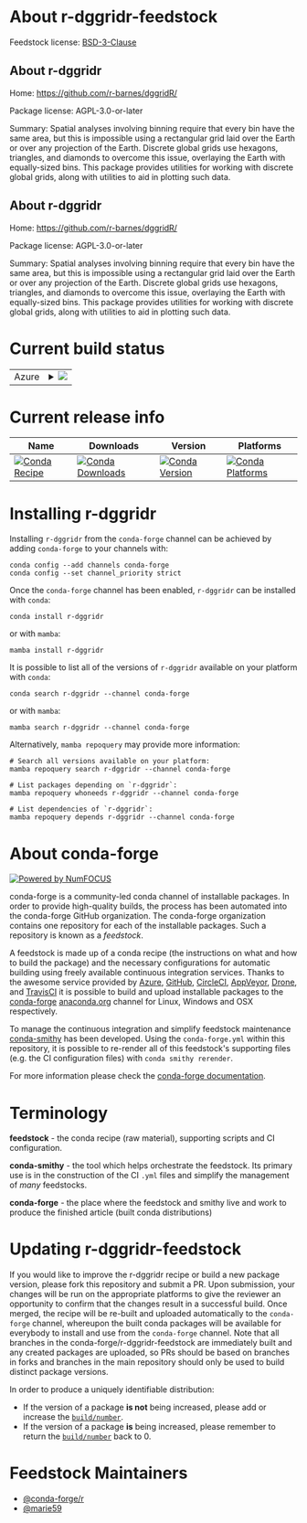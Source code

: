 About r-dggridr-feedstock
=========================

Feedstock license: [BSD-3-Clause](https://github.com/conda-forge/r-dggridr-feedstock/blob/main/LICENSE.txt)


About r-dggridr
---------------

Home: https://github.com/r-barnes/dggridR/

Package license: AGPL-3.0-or-later

Summary: Spatial analyses involving binning require that every bin have the same area, but this is impossible using a rectangular grid laid over the Earth or over any projection of the Earth. Discrete global grids use hexagons, triangles, and diamonds to overcome this issue, overlaying the Earth with equally-sized bins. This package provides utilities for working with discrete global grids, along with utilities to aid in plotting such data.

About r-dggridr
---------------

Home: https://github.com/r-barnes/dggridR/

Package license: AGPL-3.0-or-later

Summary: Spatial analyses involving binning require that every bin have the same area, but this is impossible using a rectangular grid laid over the Earth or over any projection of the Earth. Discrete global grids use hexagons, triangles, and diamonds to overcome this issue, overlaying the Earth with equally-sized bins. This package provides utilities for working with discrete global grids, along with utilities to aid in plotting such data.

Current build status
====================


<table>
    
  <tr>
    <td>Azure</td>
    <td>
      <details>
        <summary>
          <a href="https://dev.azure.com/conda-forge/feedstock-builds/_build/latest?definitionId=16281&branchName=main">
            <img src="https://dev.azure.com/conda-forge/feedstock-builds/_apis/build/status/r-dggridr-feedstock?branchName=main">
          </a>
        </summary>
        <table>
          <thead><tr><th>Variant</th><th>Status</th></tr></thead>
          <tbody><tr>
              <td>linux_64</td>
              <td>
                <a href="https://dev.azure.com/conda-forge/feedstock-builds/_build/latest?definitionId=16281&branchName=main">
                  <img src="https://dev.azure.com/conda-forge/feedstock-builds/_apis/build/status/r-dggridr-feedstock?branchName=main&jobName=linux&configuration=linux%20linux_64_" alt="variant">
                </a>
              </td>
            </tr><tr>
              <td>osx_64</td>
              <td>
                <a href="https://dev.azure.com/conda-forge/feedstock-builds/_build/latest?definitionId=16281&branchName=main">
                  <img src="https://dev.azure.com/conda-forge/feedstock-builds/_apis/build/status/r-dggridr-feedstock?branchName=main&jobName=osx&configuration=osx%20osx_64_" alt="variant">
                </a>
              </td>
            </tr><tr>
              <td>win_64</td>
              <td>
                <a href="https://dev.azure.com/conda-forge/feedstock-builds/_build/latest?definitionId=16281&branchName=main">
                  <img src="https://dev.azure.com/conda-forge/feedstock-builds/_apis/build/status/r-dggridr-feedstock?branchName=main&jobName=win&configuration=win%20win_64_" alt="variant">
                </a>
              </td>
            </tr>
          </tbody>
        </table>
      </details>
    </td>
  </tr>
</table>

Current release info
====================

| Name | Downloads | Version | Platforms |
| --- | --- | --- | --- |
| [![Conda Recipe](https://img.shields.io/badge/recipe-r--dggridr-green.svg)](https://anaconda.org/conda-forge/r-dggridr) | [![Conda Downloads](https://img.shields.io/conda/dn/conda-forge/r-dggridr.svg)](https://anaconda.org/conda-forge/r-dggridr) | [![Conda Version](https://img.shields.io/conda/vn/conda-forge/r-dggridr.svg)](https://anaconda.org/conda-forge/r-dggridr) | [![Conda Platforms](https://img.shields.io/conda/pn/conda-forge/r-dggridr.svg)](https://anaconda.org/conda-forge/r-dggridr) |

Installing r-dggridr
====================

Installing `r-dggridr` from the `conda-forge` channel can be achieved by adding `conda-forge` to your channels with:

```
conda config --add channels conda-forge
conda config --set channel_priority strict
```

Once the `conda-forge` channel has been enabled, `r-dggridr` can be installed with `conda`:

```
conda install r-dggridr
```

or with `mamba`:

```
mamba install r-dggridr
```

It is possible to list all of the versions of `r-dggridr` available on your platform with `conda`:

```
conda search r-dggridr --channel conda-forge
```

or with `mamba`:

```
mamba search r-dggridr --channel conda-forge
```

Alternatively, `mamba repoquery` may provide more information:

```
# Search all versions available on your platform:
mamba repoquery search r-dggridr --channel conda-forge

# List packages depending on `r-dggridr`:
mamba repoquery whoneeds r-dggridr --channel conda-forge

# List dependencies of `r-dggridr`:
mamba repoquery depends r-dggridr --channel conda-forge
```


About conda-forge
=================

[![Powered by
NumFOCUS](https://img.shields.io/badge/powered%20by-NumFOCUS-orange.svg?style=flat&colorA=E1523D&colorB=007D8A)](https://numfocus.org)

conda-forge is a community-led conda channel of installable packages.
In order to provide high-quality builds, the process has been automated into the
conda-forge GitHub organization. The conda-forge organization contains one repository
for each of the installable packages. Such a repository is known as a *feedstock*.

A feedstock is made up of a conda recipe (the instructions on what and how to build
the package) and the necessary configurations for automatic building using freely
available continuous integration services. Thanks to the awesome service provided by
[Azure](https://azure.microsoft.com/en-us/services/devops/), [GitHub](https://github.com/),
[CircleCI](https://circleci.com/), [AppVeyor](https://www.appveyor.com/),
[Drone](https://cloud.drone.io/welcome), and [TravisCI](https://travis-ci.com/)
it is possible to build and upload installable packages to the
[conda-forge](https://anaconda.org/conda-forge) [anaconda.org](https://anaconda.org/)
channel for Linux, Windows and OSX respectively.

To manage the continuous integration and simplify feedstock maintenance
[conda-smithy](https://github.com/conda-forge/conda-smithy) has been developed.
Using the ``conda-forge.yml`` within this repository, it is possible to re-render all of
this feedstock's supporting files (e.g. the CI configuration files) with ``conda smithy rerender``.

For more information please check the [conda-forge documentation](https://conda-forge.org/docs/).

Terminology
===========

**feedstock** - the conda recipe (raw material), supporting scripts and CI configuration.

**conda-smithy** - the tool which helps orchestrate the feedstock.
                   Its primary use is in the construction of the CI ``.yml`` files
                   and simplify the management of *many* feedstocks.

**conda-forge** - the place where the feedstock and smithy live and work to
                  produce the finished article (built conda distributions)


Updating r-dggridr-feedstock
============================

If you would like to improve the r-dggridr recipe or build a new
package version, please fork this repository and submit a PR. Upon submission,
your changes will be run on the appropriate platforms to give the reviewer an
opportunity to confirm that the changes result in a successful build. Once
merged, the recipe will be re-built and uploaded automatically to the
`conda-forge` channel, whereupon the built conda packages will be available for
everybody to install and use from the `conda-forge` channel.
Note that all branches in the conda-forge/r-dggridr-feedstock are
immediately built and any created packages are uploaded, so PRs should be based
on branches in forks and branches in the main repository should only be used to
build distinct package versions.

In order to produce a uniquely identifiable distribution:
 * If the version of a package **is not** being increased, please add or increase
   the [``build/number``](https://docs.conda.io/projects/conda-build/en/latest/resources/define-metadata.html#build-number-and-string).
 * If the version of a package **is** being increased, please remember to return
   the [``build/number``](https://docs.conda.io/projects/conda-build/en/latest/resources/define-metadata.html#build-number-and-string)
   back to 0.

Feedstock Maintainers
=====================

* [@conda-forge/r](https://github.com/orgs/conda-forge/teams/r/)
* [@marie59](https://github.com/marie59/)

